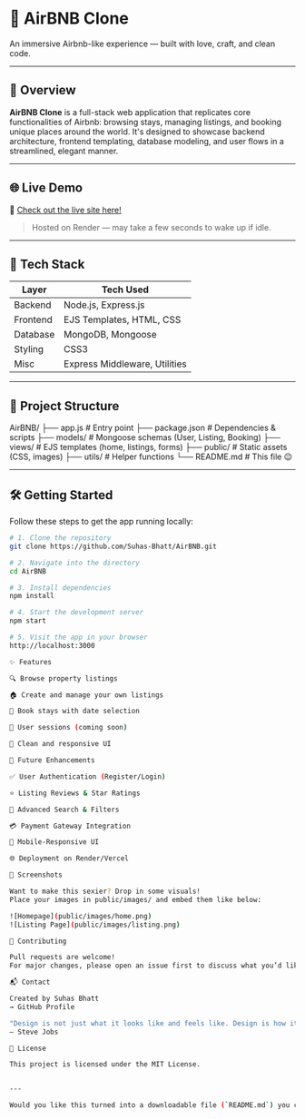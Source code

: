 # 🏡 AirBNB Clone

An immersive Airbnb-like experience — built with love, craft, and clean code.

---

## 🚀 Overview

**AirBNB Clone** is a full-stack web application that replicates core functionalities of Airbnb: browsing stays, managing listings, and booking unique places around the world. It's designed to showcase backend architecture, frontend templating, database modeling, and user flows in a streamlined, elegant manner.

---

## 🌐 Live Demo

🔗 [Check out the live site here!](https://airbnb-p583.onrender.com/listings)

> Hosted on Render — may take a few seconds to wake up if idle.

---

## 🧰 Tech Stack

| Layer        | Tech Used                     |
|--------------|-------------------------------|
| Backend      | Node.js, Express.js           |
| Frontend     | EJS Templates, HTML, CSS      |
| Database     | MongoDB, Mongoose             |
| Styling      | CSS3                          |
| Misc         | Express Middleware, Utilities |

---

## 📁 Project Structure
AirBNB/
├── app.js # Entry point
├── package.json # Dependencies & scripts
├── models/ # Mongoose schemas (User, Listing, Booking)
├── views/ # EJS templates (home, listings, forms)
├── public/ # Static assets (CSS, images)
├── utils/ # Helper functions
└── README.md # This file 😉


---

## 🛠️ Getting Started

Follow these steps to get the app running locally:

```bash
# 1. Clone the repository
git clone https://github.com/Suhas-Bhatt/AirBNB.git

# 2. Navigate into the directory
cd AirBNB

# 3. Install dependencies
npm install

# 4. Start the development server
npm start

# 5. Visit the app in your browser
http://localhost:3000

✨ Features

🔍 Browse property listings

🏠 Create and manage your own listings

📅 Book stays with date selection

👤 User sessions (coming soon)

📸 Clean and responsive UI

🌱 Future Enhancements

✅ User Authentication (Register/Login)

⭐ Listing Reviews & Star Ratings

🔎 Advanced Search & Filters

💳 Payment Gateway Integration

📱 Mobile-Responsive UI

🌐 Deployment on Render/Vercel

📸 Screenshots

Want to make this sexier? Drop in some visuals!
Place your images in public/images/ and embed them like below:

![Homepage](public/images/home.png)
![Listing Page](public/images/listing.png)

🤝 Contributing

Pull requests are welcome!
For major changes, please open an issue first to discuss what you’d like to change.

📬 Contact

Created by Suhas Bhatt
→ GitHub Profile

"Design is not just what it looks like and feels like. Design is how it works."
— Steve Jobs

📄 License

This project is licensed under the MIT License.


---

Would you like this turned into a downloadable file (`README.md`) you can drop directly into your rep
